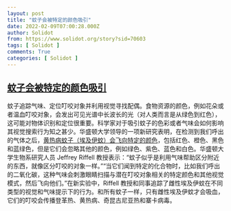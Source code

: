```yaml
---
layout: post
title: "蚊子会被特定的颜色吸引"
date: 2022-02-09T07:00:28.000Z
author: Solidot
from: https://www.solidot.org/story?sid=70603
tags: [ Solidot ]
comments: True
categories: [ Solidot ]
---
```

<!--1644390028000-->
[蚊子会被特定的颜色吸引](https://www.solidot.org/story?sid=70603)
------

<div>
蚊子追踪气味、定位叮咬对象并利用视觉寻找配偶。食物资源的颜色，例如花朵或者温血叮咬对象，会发出可见光谱中长波长的光（对人类而言是从绿色到红色），这可能对物体识别和定位很重要。科学家对于吸引蚊子的色彩或者气味会如何影响其视觉搜索行为知之甚少。华盛顿大学领导的一项新研究表明，在检测到我们呼出的气体之后，<a href="http://www.sci-news.com/biology/mosquito-visible-spectra-10525.html" target="_blank">黄热病蚊子（埃及伊蚊）会飞向特定的颜色</a>，包括红色、橙色、黑色和蓝绿色，但是它们会忽略其他的颜色，例如绿色、紫色、蓝色和白色。华盛顿大学生物系研究人员 Jeffrey Riffell 教授表示：“蚊子似乎是利用气味帮助区分附近的东西，就像区分叮咬的对象一样。”“当它们闻到特定的化合物时，比如我们呼出的二氧化碳，这种气味会刺激眼睛扫描与潜在叮咬对象相关的特定颜色和其他视觉模式，然后飞向他们。”在新实验中，Riffell 教授和同事追踪了雌性埃及伊蚊在不同类型的视觉和气味提示下的行为。和所有蚊子一样，只有雌性埃及伊蚊才会吸血，它们的叮咬会传播登革热、黄热病、奇昆古尼亚热和寨卡病毒。
</div>
